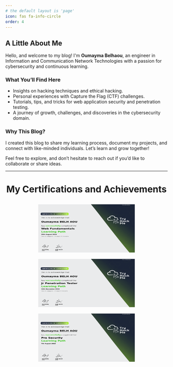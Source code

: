 ```yaml
---
# the default layout is 'page'
icon: fas fa-info-circle
order: 4
---
```


## A Little About Me

Hello, and welcome to my blog! I'm **Oumayma Belhaou**, an engineer in Information and Communication Network Technologies with a passion for cybersecurity and continuous learning. 

### What You’ll Find Here
- Insights on hacking techniques and ethical hacking.
- Personal experiences with Capture the Flag (CTF) challenges.
- Tutorials, tips, and tricks for web application security and penetration testing.
- A journey of growth, challenges, and discoveries in the cybersecurity domain.

### Why This Blog?
I created this blog to share my learning process, document my projects, and connect with like-minded individuals. Let’s learn and grow together!

Feel free to explore, and don’t hesitate to reach out if you’d like to collaborate or share ideas.

---
<h1 align="center">My Certifications and Achievements</h1>
<div style="text-align: center; display: flex; flex-wrap: wrap; justify-content: center; margin: 20px 0;">
  <img src="/assets/imgs/THM-Web Fundamentals.png" alt="Web Fundamentals_THM" width="300" height="150" style="margin: 10px;" />
  <img src="/assets/imgs/JPT_THM.png" alt="Junior Penetration Testing_THM" width="300" height="150" style="margin: 10px;" />
  <img src="/assets/imgs/THM-8BYKWZPNP2.pdf" alt="Pre-Security_THM" width="300" height="150" style="margin: 10px;" />
</div>
